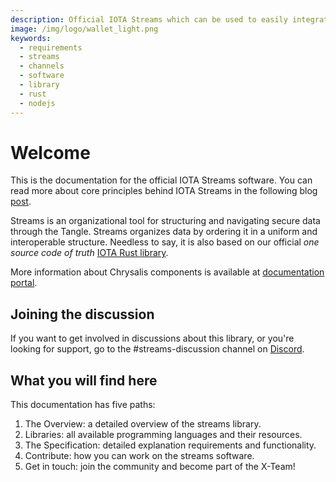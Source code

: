 ```yaml
---
description: Official IOTA Streams which can be used to easily integrate an IOTA Wallet into your application
image: /img/logo/wallet_light.png
keywords:
  - requirements
  - streams
  - channels
  - software
  - library
  - rust
  - nodejs
---
```


# Welcome

This is the documentation for the official IOTA Streams software. You can read more about core principles behind IOTA Streams in the following blog [post](https://blog.iota.org/iota-streams-alpha-7e91ee326ac0/).

Streams is an organizational tool for structuring and navigating secure data through the Tangle. Streams organizes data by ordering it in a uniform and interoperable structure. Needless to say, it is also based on our official _one source code of truth_ [IOTA Rust library](https://github.com/iotaledger/iota.rs).

More information about Chrysalis components is available at [documentation portal](/introduction/welcome).

## Joining the discussion

If you want to get involved in discussions about this library, or you're looking for support, go to the #streams-discussion channel on [Discord](https://discord.iota.org).

## What you will find here

This documentation has five paths:

1. The Overview: a detailed overview of the streams library.
2. Libraries: all available programming languages and their resources.
3. The Specification: detailed explanation requirements and functionality.
4. Contribute: how you can work on the streams software.
5. Get in touch: join the community and become part of the X-Team!

